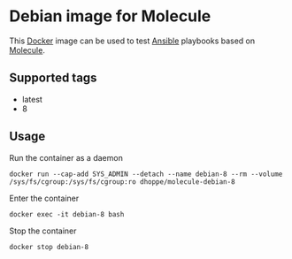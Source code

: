 # Debian image for Molecule

This [Docker](https://www.docker.com) image can be used to test [Ansible](https://www.ansible.com) playbooks based on [Molecule](https://molecule.readthedocs.io/en/latest/).

## Supported tags

* latest
* 8

## Usage

Run the container as a daemon

```console
docker run --cap-add SYS_ADMIN --detach --name debian-8 --rm --volume /sys/fs/cgroup:/sys/fs/cgroup:ro dhoppe/molecule-debian-8
```

Enter the container

```console
docker exec -it debian-8 bash
```

Stop the container

```console
docker stop debian-8
```